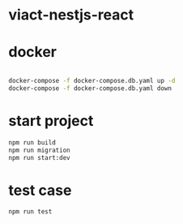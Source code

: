 # viact-nestjs-react

# docker

```bash

docker-compose -f docker-compose.db.yaml up -d
docker-compose -f docker-compose.db.yaml down

```

# start project

```bash cd backend/
npm run build
npm run migration
npm run start:dev

```

# test case

```bash
npm run test

```

